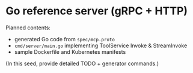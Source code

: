 # Go reference server (gRPC + HTTP)

Planned contents:
- generated Go code from `spec/mcp.proto`
- `cmd/server/main.go` implementing ToolService Invoke & StreamInvoke
- sample Dockerfile and Kubernetes manifests

(In this seed, provide detailed TODO + generator commands.)
